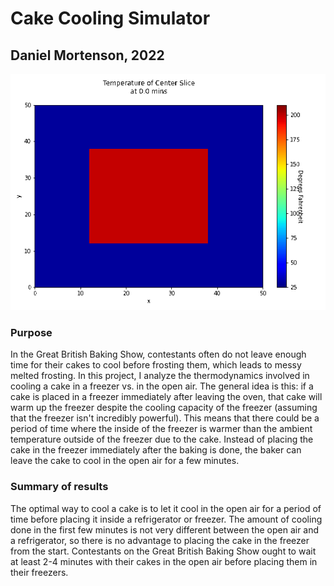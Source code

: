 # Cake Cooling Simulator

## Daniel Mortenson, 2022

![cake animation](heat_equation_solution.gif)

### Purpose
In the Great British Baking Show, contestants often do not leave enough time for their cakes to cool before frosting them, which leads to messy melted frosting. In this project, I analyze the thermodynamics involved in cooling a cake in a freezer vs. in the open air. The general idea is this: if a cake is placed in a freezer immediately after leaving the oven, that cake will warm up the freezer despite the cooling capacity of the freezer (assuming that the freezer isn't incredibly powerful). This means that there could be a period of time where the inside of the freezer is warmer than the ambient temperature outside of the freezer due to the cake. Instead of placing the cake in the freezer immediately after the baking is done, the baker can leave the cake to cool in the open air for a few minutes.

### Summary of results
The optimal way to cool a cake is to let it cool in the open air for a period of time before placing it inside a refrigerator or freezer. The amount of cooling done in the first few minutes is not very different between the open air and a refrigerator, so there is no advantage to placing the cake in the freezer from the start. Contestants on the Great British Baking Show ought to wait at least 2-4 minutes with their cakes in the open air before placing them in their freezers.
